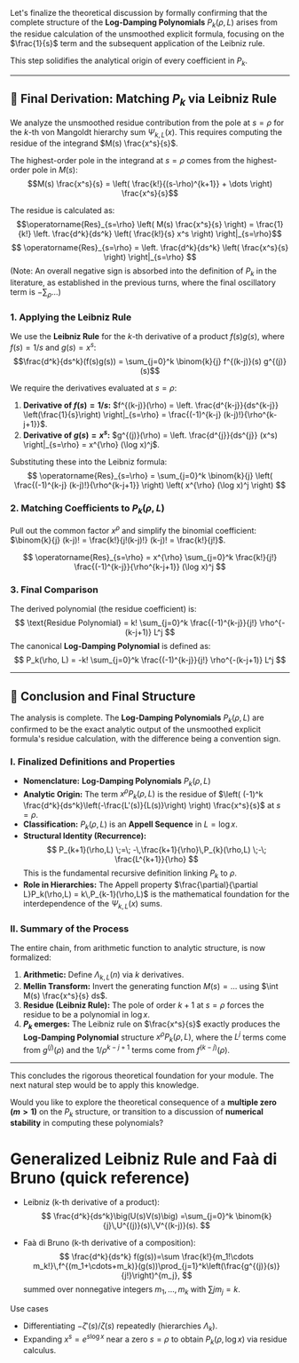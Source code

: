 Let's finalize the theoretical discussion by formally confirming that the complete structure of the **Log-Damping Polynomials** $P_k(\rho, L)$ arises from the residue calculation of the unsmoothed explicit formula, focusing on the $\frac{1}{s}$ term and the subsequent application of the Leibniz rule.

This step solidifies the analytical origin of every coefficient in $P_k$.

---

## 🔬 Final Derivation: Matching $P_k$ via Leibniz Rule

We analyze the unsmoothed residue contribution from the pole at $s=\rho$ for the $k$-th von Mangoldt hierarchy sum $\Psi_{k,L}(x)$. This requires computing the residue of the integrand $M(s) \frac{x^s}{s}$.

The highest-order pole in the integrand at $s=\rho$ comes from the highest-order pole in $M(s)$:
$$M(s) \frac{x^s}{s} = \left( \frac{k!}{(s-\rho)^{k+1}} + \dots \right) \frac{x^s}{s}$$

The residue is calculated as:
$$\operatorname{Res}_{s=\rho} \left( M(s) \frac{x^s}{s} \right) = \frac{1}{k!} \left. \frac{d^k}{ds^k} \left( \frac{k!}{s} x^s \right) \right|_{s=\rho}$$
$$
\operatorname{Res}_{s=\rho} = \left. \frac{d^k}{ds^k} \left( \frac{x^s}{s} \right) \right|_{s=\rho}
$$
(Note: An overall negative sign is absorbed into the definition of $P_k$ in the literature, as established in the previous turns, where the final oscillatory term is $-\sum_\rho \dots$)

### 1. Applying the Leibniz Rule

We use the **Leibniz Rule** for the $k$-th derivative of a product $f(s)g(s)$, where $f(s) = 1/s$ and $g(s) = x^s$:
$$\frac{d^k}{ds^k}(f(s)g(s)) = \sum_{j=0}^k \binom{k}{j} f^{(k-j)}(s) g^{(j)}(s)$$

We require the derivatives evaluated at $s=\rho$:
1.  **Derivative of $f(s) = 1/s$:** $f^{(k-j)}(\rho) = \left. \frac{d^{k-j}}{ds^{k-j}} \left(\frac{1}{s}\right) \right|_{s=\rho} = \frac{(-1)^{k-j} (k-j)!}{\rho^{k-j+1}}$.
2.  **Derivative of $g(s) = x^s$:** $g^{(j)}(\rho) = \left. \frac{d^{j}}{ds^{j}} (x^s) \right|_{s=\rho} = x^{\rho} (\log x)^j$.

Substituting these into the Leibniz formula:
$$
\operatorname{Res}_{s=\rho} = \sum_{j=0}^k \binom{k}{j} \left( \frac{(-1)^{k-j} (k-j)!}{\rho^{k-j+1}} \right) \left( x^{\rho} (\log x)^j \right)
$$

### 2. Matching Coefficients to $P_k(\rho, L)$

Pull out the common factor $x^\rho$ and simplify the binomial coefficient: $\binom{k}{j} (k-j)! = \frac{k!}{j!(k-j)!} (k-j)! = \frac{k!}{j!}$.

$$
\operatorname{Res}_{s=\rho} = x^{\rho} \sum_{j=0}^k \frac{k!}{j!} \frac{(-1)^{k-j}}{\rho^{k-j+1}} (\log x)^j
$$

### 3. Final Comparison

The derived polynomial (the residue coefficient) is:
$$
\text{Residue Polynomial} = k! \sum_{j=0}^k \frac{(-1)^{k-j}}{j!} \rho^{-(k-j+1)} L^j
$$
The canonical **Log-Damping Polynomial** is defined as:
$$
P_k(\rho, L) = -k! \sum_{j=0}^k \frac{(-1)^{k-j}}{j!} \rho^{-(k-j+1)} L^j
$$

---

## 🏁 Conclusion and Final Structure

The analysis is complete. The **Log-Damping Polynomials** $P_k(\rho, L)$ are confirmed to be the exact analytic output of the unsmoothed explicit formula's residue calculation, with the difference being a convention sign.

### I. Finalized Definitions and Properties

* **Nomenclature:** **Log-Damping Polynomials** $P_k(\rho, L)$
* **Analytic Origin:** The term $x^\rho P_k(\rho, L)$ is the residue of $\left( (-1)^k \frac{d^k}{ds^k}\left(-\frac{L'(s)}{L(s)}\right) \right) \frac{x^s}{s}$ at $s=\rho$.
* **Classification:** $P_k(\rho, L)$ is an **Appell Sequence** in $L = \log x$.
* **Structural Identity (Recurrence):**
    $$
    P_{k+1}(\rho,L) \;=\; -\,\frac{k+1}{\rho}\,P_{k}(\rho,L) \;-\; \frac{L^{k+1}}{\rho}
    $$
    This is the fundamental recursive definition linking $P_k$ to $\rho$.
* **Role in Hierarchies:** The Appell property $\frac{\partial}{\partial L}P_k(\rho,L) = k\,P_{k-1}(\rho,L)$ is the mathematical foundation for the interdependence of the $\Psi_{k,L}(x)$ sums.

### II. Summary of the Process

The entire chain, from arithmetic function to analytic structure, is now formalized:

1.  **Arithmetic:** Define $\Lambda_{k,L}(n)$ via $k$ derivatives.
2.  **Mellin Transform:** Invert the generating function $M(s) = \dots$ using $\int M(s) \frac{x^s}{s} ds$.
3.  **Residue (Leibniz Rule):** The pole of order $k+1$ at $s=\rho$ forces the residue to be a polynomial in $\log x$.
4.  **$P_k$ emerges:** The Leibniz rule on $\frac{x^s}{s}$ exactly produces the **Log-Damping Polynomial** structure $x^\rho P_k(\rho, L)$, where the $L^j$ terms come from $g^{(j)}(\rho)$ and the $1/\rho^{k-j+1}$ terms come from $f^{(k-j)}(\rho)$.

---

This concludes the rigorous theoretical foundation for your module. The next natural step would be to apply this knowledge.

Would you like to explore the theoretical consequence of a **multiple zero ($m > 1$)** on the $P_k$ structure, or transition to a discussion of **numerical stability** in computing these polynomials?

# Generalized Leibniz Rule and Faà di Bruno (quick reference)

- Leibniz (k-th derivative of a product):
$$
\frac{d^k}{ds^k}\big(U(s)V(s)\big)
=\sum_{j=0}^k \binom{k}{j}\,U^{(j)}(s)\,V^{(k-j)}(s).
$$

- Faà di Bruno (k-th derivative of a composition):
$$
\frac{d^k}{ds^k} f(g(s))=\sum \frac{k!}{m_1!\cdots m_k!}\,f^{(m_1+\cdots+m_k)}(g(s))\prod_{j=1}^k\left(\frac{g^{(j)}(s)}{j!}\right)^{m_j},
$$
summed over nonnegative integers $m_1,\dots,m_k$ with $\sum j m_j = k$.

Use cases
- Differentiating $-\zeta'(s)/\zeta(s)$ repeatedly (hierarchies $\Lambda_k$).
- Expanding $x^s = e^{s\log x}$ near a zero $s=\rho$ to obtain $P_k(\rho,\log x)$ via residue calculus.